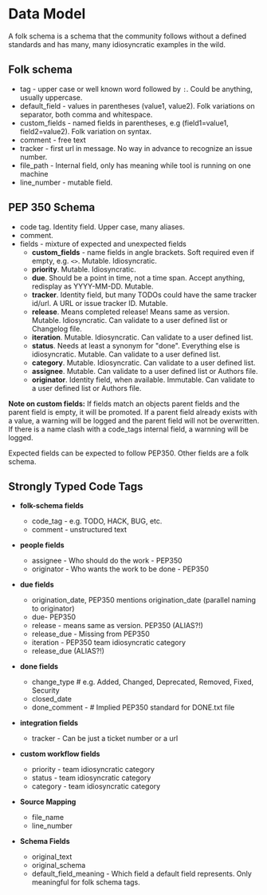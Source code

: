 # Data Model

A folk schema is a schema that the community follows without a defined standards and has many, many idiosyncratic
examples in the wild.

## Folk schema

- tag - upper case or well known word followed by `:`. Could be anything, usually uppercase.
- default_field - values in parentheses (value1, value2). Folk variations on separator, both comma and whitespace.
- custom_fields - named fields in parentheses, e.g (field1=value1, field2=value2). Folk variation on syntax.
- comment - free text
- tracker - first url in message. No way in advance to recognize an issue number.
- file_path - Internal field, only has meaning while tool is running on one machine
- line_number - mutable field.

## PEP 350 Schema

- code tag. Identity field. Upper case, many aliases.
- comment.
- fields - mixture of expected and unexpected fields
  - **custom_fields** - name fields in angle brackets. Soft required even if empty, e.g. `<>`. Mutable. Idiosyncratic.
  - **priority**. Mutable. Idiosyncratic.
  - **due**. Should be a point in time, not a time span. Accept anything, redisplay as YYYY-MM-DD. Mutable.
  - **tracker**. Identity field, but many TODOs could have the same tracker id/url. A URL or issue tracker ID. Mutable.
  - **release**. Means completed release! Means same as version. Mutable. Idiosyncratic. Can validate to a user defined list or Changelog file.
  - **iteration**. Mutable. Idiosyncratic. Can validate to a user defined list.
  - **status**. Needs at least a synonym for "done". Everything else is idiosyncratic. Mutable. Can validate to a user defined list.
  - **category**. Mutable. Idiosyncratic. Can validate to a user defined list.
  - **assignee**. Mutable. Can validate to a user defined list or Authors file.
  - **originator**. Identity field, when available. Immutable. Can validate to a user defined list or Authors file.

**Note on custom fields:** If fields match an objects parent fields and the parent field is empty, it will be promoted. If
a parent field already exists with a value, a warning will be logged and the parent field will not be overwritten. If
there is a name clash with a code_tags internal field, a warnning will be logged.

Expected fields can be expected to follow PEP350. Other fields are a folk schema.

## Strongly Typed Code Tags

- **folk-schema fields**

  - code_tag - e.g. TODO, HACK, BUG, etc.
  - comment - unstructured text

- **people fields**

  - assignee - Who should do the work - PEP350
  - originator - Who wants the work to be done - PEP350

- **due fields**

  - origination_date, PEP350 mentions origination_date (parallel naming to originator)
  - due- PEP350
  - release - means same as version. PEP350 (ALIAS?!)
  - release_due - Missing from PEP350
  - iteration - PEP350 team idiosyncratic category
  - release_due (ALIAS?!)

- **done fields**

  - change_type # e.g. Added, Changed, Deprecated, Removed, Fixed, Security
  - closed_date
  - done_comment - # Implied PEP350 standard for DONE.txt file

- **integration fields**

  - tracker - Can be just a ticket number or a url

- **custom workflow fields**

  - priority - team idiosyncratic category
  - status - team idiosyncratic category
  - category - team idiosyncratic category

- **Source Mapping**

  - file_name
  - line_number

- **Schema Fields**

  - original_text
  - original_schema
  - default_field_meaning - Which field a default field represents. Only meaningful for folk schema tags.
